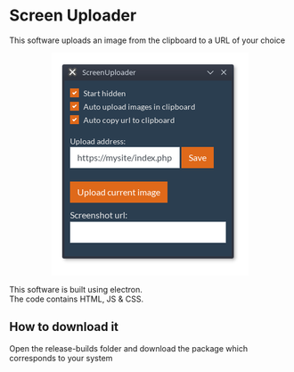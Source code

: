 # Screen Uploader

This software uploads an image from the clipboard to a URL of your choice
  
<p align="center">
<img src="preview.png"/>
</p>

This software is built using electron.   
The code contains HTML, JS & CSS.

## How to download it
Open the release-builds folder and download the package which corresponds to your system  